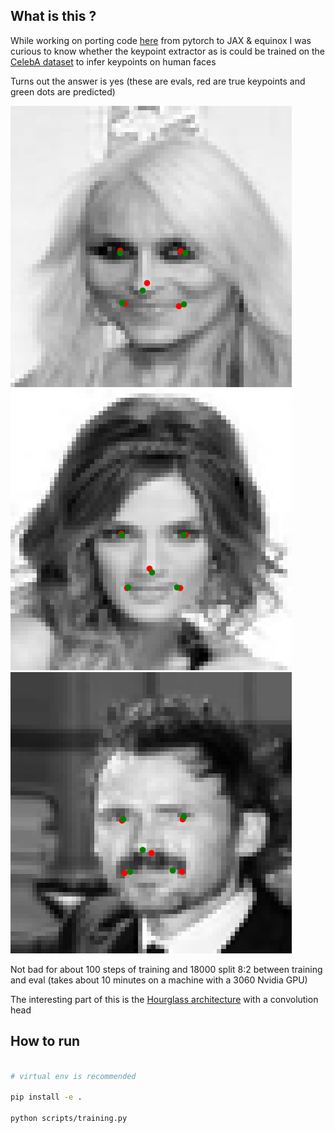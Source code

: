 ## What is this ?

While working on porting code [here](https://github.com/AliaksandrSiarohin/first-order-model) from pytorch to JAX & equinox 
I was curious to know whether the keypoint extractor as is could be trained on the [CelebA dataset](https://mmlab.ie.cuhk.edu.hk/projects/CelebA.html) to infer keypoints on human faces

Turns out the answer is yes (these are evals, red are true keypoints and green dots are predicted)


![eval](./resources/eval/eval_10.png)
![eval-10](./resources/eval/eval_23.png)
![eval-20](./resources/eval/eval_34.png)


Not bad for about 100 steps of training and 18000 split 8:2 between training and eval (takes about 10 minutes on a machine with a 3060 Nvidia GPU)

The interesting part of this is the [Hourglass architecture]() with a convolution head

## How to run

```bash

# virtual env is recommended

pip install -e .

python scripts/training.py

```

